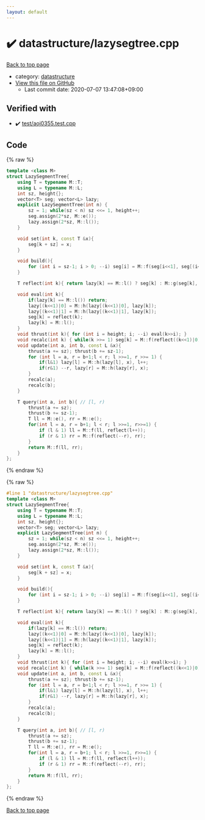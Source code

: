 ```yaml
---
layout: default
---
```


<!-- mathjax config similar to math.stackexchange -->
<script type="text/javascript" async
  src="https://cdnjs.cloudflare.com/ajax/libs/mathjax/2.7.5/MathJax.js?config=TeX-MML-AM_CHTML">
</script>
<script type="text/x-mathjax-config">
  MathJax.Hub.Config({
    TeX: { equationNumbers: { autoNumber: "AMS" }},
    tex2jax: {
      inlineMath: [ ['$','$'] ],
      processEscapes: true
    },
    "HTML-CSS": { matchFontHeight: false },
    displayAlign: "left",
    displayIndent: "2em"
  });
</script>

<script type="text/javascript" src="https://cdnjs.cloudflare.com/ajax/libs/jquery/3.4.1/jquery.min.js"></script>
<script src="https://cdn.jsdelivr.net/npm/jquery-balloon-js@1.1.2/jquery.balloon.min.js" integrity="sha256-ZEYs9VrgAeNuPvs15E39OsyOJaIkXEEt10fzxJ20+2I=" crossorigin="anonymous"></script>
<script type="text/javascript" src="../../assets/js/copy-button.js"></script>
<link rel="stylesheet" href="../../assets/css/copy-button.css" />


# :heavy_check_mark: datastructure/lazysegtree.cpp

<a href="../../index.html">Back to top page</a>

* category: <a href="../../index.html#8dc87745f885a4cc532acd7b15b8b5fe">datastructure</a>
* <a href="{{ site.github.repository_url }}/blob/master/datastructure/lazysegtree.cpp">View this file on GitHub</a>
    - Last commit date: 2020-07-07 13:47:08+09:00




## Verified with

* :heavy_check_mark: <a href="../../verify/test/aoj0355.test.cpp.html">test/aoj0355.test.cpp</a>


## Code

<a id="unbundled"></a>
{% raw %}
```cpp
template <class M>
struct LazySegmentTree{
    using T = typename M::T;
    using L = typename M::L;
    int sz, height{};
    vector<T> seg; vector<L> lazy;
    explicit LazySegmentTree(int n) {
        sz = 1; while(sz < n) sz <<= 1, height++;
        seg.assign(2*sz, M::e());
        lazy.assign(2*sz, M::l());
    }

    void set(int k, const T &x){ 
        seg[k + sz] = x; 
    }

    void build(){
        for (int i = sz-1; i > 0; --i) seg[i] = M::f(seg[i<<1], seg[(i<<1)|1]);
    }

    T reflect(int k){ return lazy[k] == M::l() ? seg[k] : M::g(seg[k], lazy[k]); }

    void eval(int k){
        if(lazy[k] == M::l()) return;
        lazy[(k<<1)|0] = M::h(lazy[(k<<1)|0], lazy[k]);
        lazy[(k<<1)|1] = M::h(lazy[(k<<1)|1], lazy[k]);
        seg[k] = reflect(k);
        lazy[k] = M::l();
    }
    void thrust(int k){ for (int i = height; i; --i) eval(k>>i); }
    void recalc(int k) { while(k >>= 1) seg[k] = M::f(reflect((k<<1)|0), reflect((k<<1)|1));}
    void update(int a, int b, const L &x){
        thrust(a += sz); thrust(b += sz-1);
        for (int l = a, r = b+1;l < r; l >>=1, r >>= 1) {
            if(l&1) lazy[l] = M::h(lazy[l], x), l++;
            if(r&1) --r, lazy[r] = M::h(lazy[r], x);
        }
        recalc(a);
        recalc(b);
    }

    T query(int a, int b){ // [l, r)
        thrust(a += sz);
        thrust(b += sz-1);
        T ll = M::e(), rr = M::e();
        for(int l = a, r = b+1; l < r; l >>=1, r>>=1) {
            if (l & 1) ll = M::f(ll, reflect(l++));
            if (r & 1) rr = M::f(reflect(--r), rr);
        }
        return M::f(ll, rr);
    }
};

```
{% endraw %}

<a id="bundled"></a>
{% raw %}
```cpp
#line 1 "datastructure/lazysegtree.cpp"
template <class M>
struct LazySegmentTree{
    using T = typename M::T;
    using L = typename M::L;
    int sz, height{};
    vector<T> seg; vector<L> lazy;
    explicit LazySegmentTree(int n) {
        sz = 1; while(sz < n) sz <<= 1, height++;
        seg.assign(2*sz, M::e());
        lazy.assign(2*sz, M::l());
    }

    void set(int k, const T &x){ 
        seg[k + sz] = x; 
    }

    void build(){
        for (int i = sz-1; i > 0; --i) seg[i] = M::f(seg[i<<1], seg[(i<<1)|1]);
    }

    T reflect(int k){ return lazy[k] == M::l() ? seg[k] : M::g(seg[k], lazy[k]); }

    void eval(int k){
        if(lazy[k] == M::l()) return;
        lazy[(k<<1)|0] = M::h(lazy[(k<<1)|0], lazy[k]);
        lazy[(k<<1)|1] = M::h(lazy[(k<<1)|1], lazy[k]);
        seg[k] = reflect(k);
        lazy[k] = M::l();
    }
    void thrust(int k){ for (int i = height; i; --i) eval(k>>i); }
    void recalc(int k) { while(k >>= 1) seg[k] = M::f(reflect((k<<1)|0), reflect((k<<1)|1));}
    void update(int a, int b, const L &x){
        thrust(a += sz); thrust(b += sz-1);
        for (int l = a, r = b+1;l < r; l >>=1, r >>= 1) {
            if(l&1) lazy[l] = M::h(lazy[l], x), l++;
            if(r&1) --r, lazy[r] = M::h(lazy[r], x);
        }
        recalc(a);
        recalc(b);
    }

    T query(int a, int b){ // [l, r)
        thrust(a += sz);
        thrust(b += sz-1);
        T ll = M::e(), rr = M::e();
        for(int l = a, r = b+1; l < r; l >>=1, r>>=1) {
            if (l & 1) ll = M::f(ll, reflect(l++));
            if (r & 1) rr = M::f(reflect(--r), rr);
        }
        return M::f(ll, rr);
    }
};

```
{% endraw %}

<a href="../../index.html">Back to top page</a>

